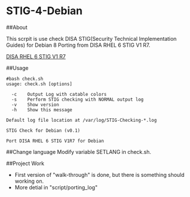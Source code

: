 # STIG-4-Debian

##About

This scrpit is use check DISA STIG(Security Technical Implementation Guides) for Debian 8
Porting from DISA RHEL 6 STIG V1 R7.

[DISA RHEL 6 STIG V1 R7](http://iase.disa.mil/stigs/os/unix-linux/Pages/red-hat.aspx)


##Usage

```
#bash check.sh
usage: check.sh [options]

  -c    Output Log with catable colors
  -s    Perform STIG checking with NORMAL output log
  -v    Show version
  -h 	Show this message

Default log file location at /var/log/STIG-Checking-*.log

STIG Check for Debian (v0.1)

Port DISA RHEL 6 STIG V1R7 for Debian
```
##Change language
Modify variable SETLANG in check.sh.

##Project Work

* First version of "walk-through" is done, but there is something should working on.
* More detial in "script/porting_log"
